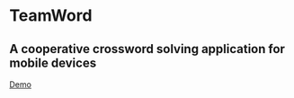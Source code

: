 # TeamWord
## A cooperative crossword solving application for mobile devices

[Demo](https://teamword.herokuapp.com/)

